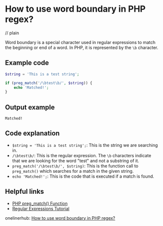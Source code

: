 # How to use word boundary in PHP regex?
// plain

Word boundary is a special character used in regular expressions to match the beginning or end of a word. In PHP, it is represented by the `\b` character.

## Example code

```php
$string = 'This is a test string';

if (preg_match('/\btest\b/', $string)) {
    echo 'Matched!';
}
```

## Output example

```
Matched!
```

## Code explanation

- `$string = 'This is a test string';`: This is the string we are searching in.
- `/\btest\b/`: This is the regular expression. The `\b` characters indicate that we are looking for the word "test" and not a substring of it.
- `preg_match('/\btest\b/', $string)`: This is the function call to `preg_match()` which searches for a match in the given string.
- `echo 'Matched!';`: This is the code that is executed if a match is found.

## Helpful links
- [PHP preg_match() Function](https://www.w3schools.com/php/func_preg_match.asp)
- [Regular Expressions Tutorial](https://www.regular-expressions.info/tutorial.html)

onelinerhub: [How to use word boundary in PHP regex?](https://onelinerhub.com/php-regex/how-to-use-word-boundary-in-php-regex)